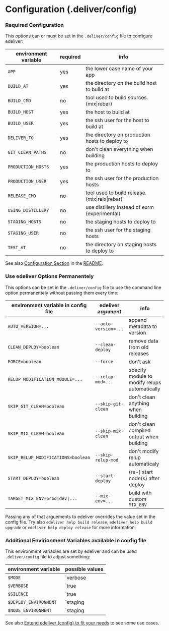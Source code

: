 # Configuration (.deliver/config)


### Required Configuration

This options can or must be set in the `.deliver/config` file to configure edeliver:

| environment variable   | required | info                                           |
|------------------------|----------|------------------------------------------------|
| `APP`                  |      yes | the lower case name of your app                |
| `BUILD_AT`             |      yes | the directory on the build host to build at    |
| `BUILD_CMD`            |       no | tool used to build sources. (mix\|rebar)        |
| `BUILD_HOST`           |      yes | the host to build at                           |
| `BUILD_USER`           |      yes | the ssh user for the host to build at          |
| `DELIVER_TO`           |      yes | the directory on production hosts to deploy to |
| `GIT_CLEAN_PATHS`      |       no | don't clean everything when building           |
| `PRODUCTION_HOSTS`     |      yes | the production hosts to deploy to              |
| `PRODUCTION_USER`      |      yes | the ssh user for the production hosts          |
| `RELEASE_CMD`          |       no | tool used to build release. (mix\|relx\|rebar)   |
| `USING_DISTILLERY`     |       no | use distillery instead of exrm (experimental)  |
| `STAGING_HOSTS`        |       no | the staging hosts to deploy to                 |
| `STAGING_USER`         |       no | the ssh user for the staging hosts             |
| `TEST_AT`              |       no | the directory on staging hosts to deploy to    |

See also [Configuration Section](https://github.com/boldpoker/edeliver#user-content-configuration) in the [README](https://github.com/boldpoker/edeliver/blob/master/README.md).

### Use edeliver Options Permanentely

This options can be set in the `.deliver/config` file to use the command line option permanentely without passing them every time:


| environment variable in config file   | edeliver argument    | info                                          |
|---------------------------------------|----------------------|-----------------------------------------------|
| `AUTO_VERSION=...`                    | `--auto-version=...` | append metadata to version                    |
| `CLEAN_DEPLOY=boolean`                | `--clean-deploy`     | remove data from old releases                 |
| `FORCE=boolean`                       | `--force`            | don't ask                                     |
| `RELUP_MODIFICATION_MODULE=...`       | `--relup-mod=...`    | specify module to modify relups automatically |
| `SKIP_GIT_CLEAN=boolean`              | `--skip-git-clean`   | don't clean anything when building            |
| `SKIP_MIX_CLEAN=boolean`              | `--skip-mix-clean`   | don't clean compiled output when building     |
| `SKIP_RELUP_MODIFICATIONS=boolean`    | `--skip-relup-mod`   | don't modify relup automaticaly               |
| `START_DEPLOY=boolean`                | `--start-deploy`     | (re-) start node(s) after deploy              |
| `TARGET_MIX_ENV=prod\|dev\|...`       | `--mix-env=...`      | build with custom `MIX_ENV`                   |

Passing any of that arguements to edeliver overrides the value set in the config file.
Try also `edeliver help build release`, `edeliver help build upgrade` or `edeliver help deploy release` for more information.

### Additional Envirionment Variables available in config file


This environment variables are set by edeliver and can be used `.deliver/config` file to adjust something:


| environment variable  | possible values         |
|-----------------------|-------------------------|
| `$MODE`               | `verbose|compact|debug` |
| `$VERBOSE`            | `true|false`            |
| `$SILENCE`            | `true|false`            |
| `$DEPLOY_ENVIRONMENT` | `staging|production`    |
| `$NODE_ENVIRONMENT`   | `staging|production`    |

See also [Extend edeliver (config) to fit your needs](https://github.com/boldpoker/edeliver/wiki/Extend-edeliver-(config)-to-fit-your-needs) to see some use cases.
